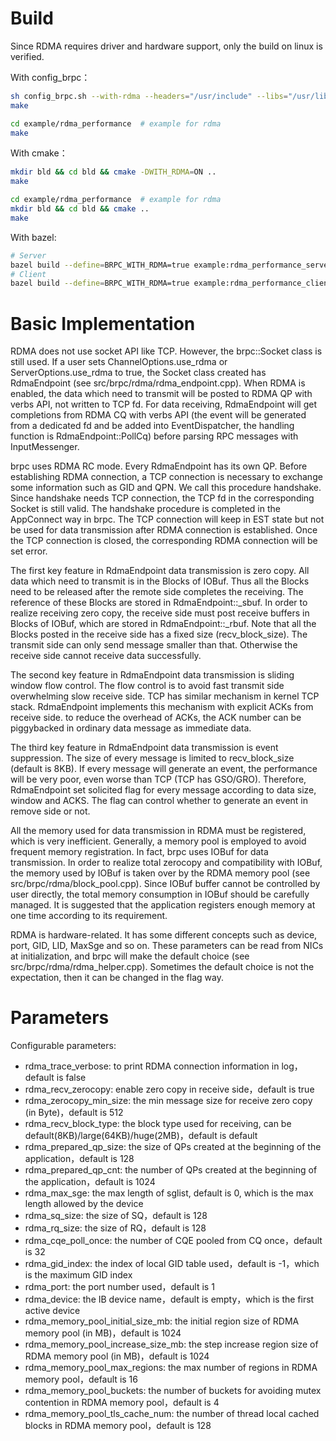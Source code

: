 # Build

Since RDMA requires driver and hardware support, only the build on linux is verified.

With config_brpc：
```bash
sh config_brpc.sh --with-rdma --headers="/usr/include" --libs="/usr/lib64 /usr/bin"
make

cd example/rdma_performance  # example for rdma
make
```

With cmake：
```bash
mkdir bld && cd bld && cmake -DWITH_RDMA=ON ..
make

cd example/rdma_performance  # example for rdma
mkdir bld && cd bld && cmake ..
make
```

With bazel:
```bash
# Server
bazel build --define=BRPC_WITH_RDMA=true example:rdma_performance_server
# Client
bazel build --define=BRPC_WITH_RDMA=true example:rdma_performance_client
```

# Basic Implementation

RDMA does not use socket API like TCP. However, the brpc::Socket class is still used. If a user sets ChannelOptions.use_rdma or ServerOptions.use_rdma to true, the Socket class created has RdmaEndpoint (see src/brpc/rdma/rdma_endpoint.cpp). When RDMA is enabled, the data which need to transmit will be posted to RDMA QP with verbs API, not written to TCP fd. For data receiving, RdmaEndpoint will get completions from RDMA CQ with verbs API (the event will be generated from a dedicated fd and be added into EventDispatcher, the handling function is RdmaEndpoint::PollCq) before parsing RPC messages with InputMessenger.

brpc uses RDMA RC mode. Every RdmaEndpoint has its own QP. Before establishing RDMA connection, a TCP connection is necessary to exchange some information such as GID and QPN. We call this procedure handshake. Since handshake needs TCP connection, the TCP fd in the corresponding Socket is still valid. The handshake procedure is completed in the AppConnect way in brpc. The TCP connection will keep in EST state but not be used for data transmission after RDMA connection is established. Once the TCP connection is closed, the corresponding RDMA connection will be set error.

The first key feature in RdmaEndpoint data transmission is zero copy. All data which need to transmit is in the Blocks of IOBuf. Thus all the Blocks need to be released after the remote side completes the receiving. The reference of these Blocks are stored in RdmaEndpoint::_sbuf. In order to realize receiving zero copy, the receive side must post receive buffers in Blocks of IOBuf, which are stored in RdmaEndpoint::_rbuf. Note that all the Blocks posted in the receive side has a fixed size (recv_block_size). The transmit side can only send message smaller than that. Otherwise the receive side cannot receive data successfully.

The second key feature in RdmaEndpoint data transmission is sliding window flow control. The flow control is to avoid fast transmit side overwhelming slow receive side. TCP has similar mechanism in kernel TCP stack. RdmaEndpoint implements this mechanism with explicit ACKs from receive side. to reduce the overhead of ACKs, the ACK number can be piggybacked in ordinary data message as immediate data.

The third key feature in RdmaEndpoint data transmission is event suppression. The size of every message is limited to recv_block_size (default is 8KB). If every message will generate an event, the performance will be very poor, even worse than TCP (TCP has GSO/GRO). Therefore, RdmaEndpoint set solicited flag for every message according to data size, window and ACKS. The flag can control whether to generate an event in remove side or not.

All the memory used for data transmission in RDMA must be registered, which is very inefficient. Generally, a memory pool is employed to avoid frequent memory registration. In fact, brpc uses IOBuf for data transmission. In order to realize total zerocopy and compatibility with IOBuf, the memory used by IOBuf is taken over by the RDMA memory pool (see src/brpc/rdma/block_pool.cpp). Since IOBuf buffer cannot be controlled by user directly, the total memory consumption in IOBuf should be carefully managed. It is suggested that the application registers enough memory at one time according to its requirement.

RDMA is hardware-related. It has some different concepts such as device, port, GID, LID, MaxSge and so on. These parameters can be read from NICs at initialization, and brpc will make the default choice (see src/brpc/rdma/rdma_helper.cpp). Sometimes the default choice is not the expectation, then it can be changed in the flag way.

# Parameters

Configurable parameters:
* rdma_trace_verbose: to print RDMA connection information in log，default is false
* rdma_recv_zerocopy: enable zero copy in receive side，default is true
* rdma_zerocopy_min_size: the min message size for receive zero copy (in Byte)，default is 512
* rdma_recv_block_type: the block type used for receiving, can be default(8KB)/large(64KB)/huge(2MB)，default is default
* rdma_prepared_qp_size: the size of QPs created at the beginning of the application，default is 128
* rdma_prepared_qp_cnt: the number of QPs created at the beginning of the application，default is 1024
* rdma_max_sge: the max length of sglist, default is 0, which is the max length allowed by the device
* rdma_sq_size: the size of SQ，default is 128
* rdma_rq_size: the size of RQ，default is 128
* rdma_cqe_poll_once: the number of CQE pooled from CQ once，default is 32
* rdma_gid_index: the index of local GID table used，default is -1，which is the maximum GID index
* rdma_port: the port number used，default is 1
* rdma_device: the IB device name，default is empty，which is the first active device
* rdma_memory_pool_initial_size_mb: the initial region size of RDMA memory pool (in MB)，default is 1024
* rdma_memory_pool_increase_size_mb: the step increase region size of RDMA memory pool (in MB)，default is 1024
* rdma_memory_pool_max_regions: the max number of regions in RDMA memory pool，default is 16
* rdma_memory_pool_buckets: the number of buckets for avoiding mutex contention in RDMA memory pool，default is 4
* rdma_memory_pool_tls_cache_num: the number of thread local cached blocks in RDMA memory pool，default is 128
